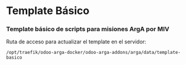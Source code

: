 # Template Básico
### Template básico de scripts para misiones ArgA por MIV


Ruta de acceso para actualizar el template en el servidor:

`/opt/traefik/odoo-arga-docker/odoo-arga-addons/arga/data/template-basico`
